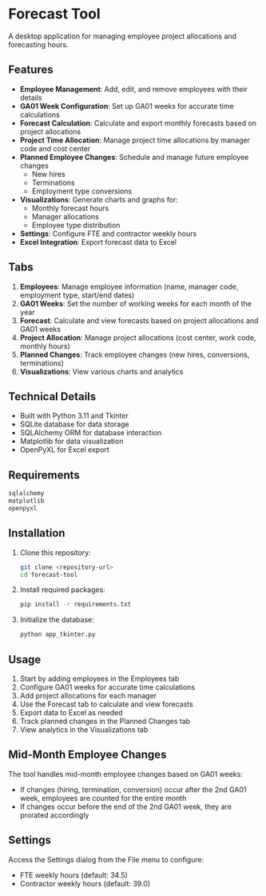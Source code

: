 # Forecast Tool

A desktop application for managing employee project allocations and forecasting hours.

## Features

- **Employee Management**: Add, edit, and remove employees with their details
- **GA01 Week Configuration**: Set up GA01 weeks for accurate time calculations
- **Forecast Calculation**: Calculate and export monthly forecasts based on project allocations
- **Project Time Allocation**: Manage project time allocations by manager code and cost center
- **Planned Employee Changes**: Schedule and manage future employee changes
  - New hires
  - Terminations
  - Employment type conversions
- **Visualizations**: Generate charts and graphs for:
  - Monthly forecast hours
  - Manager allocations
  - Employee type distribution
- **Settings**: Configure FTE and contractor weekly hours
- **Excel Integration**: Export forecast data to Excel

## Tabs

1. **Employees**: Manage employee information (name, manager code, employment type, start/end dates)
2. **GA01 Weeks**: Set the number of working weeks for each month of the year
3. **Forecast**: Calculate and view forecasts based on project allocations and GA01 weeks
4. **Project Allocation**: Manage project allocations (cost center, work code, monthly hours)
5. **Planned Changes**: Track employee changes (new hires, conversions, terminations)
6. **Visualizations**: View various charts and analytics

## Technical Details

- Built with Python 3.11 and Tkinter
- SQLite database for data storage
- SQLAlchemy ORM for database interaction
- Matplotlib for data visualization
- OpenPyXL for Excel export

## Requirements

```txt
sqlalchemy
matplotlib
openpyxl
```

## Installation

1. Clone this repository:
   ```bash
   git clone <repository-url>
   cd forecast-tool
   ```

2. Install required packages:
   ```bash
   pip install -r requirements.txt
   ```

3. Initialize the database:
   ```bash
   python app_tkinter.py
   ```

## Usage

1. Start by adding employees in the Employees tab
2. Configure GA01 weeks for accurate time calculations
3. Add project allocations for each manager
4. Use the Forecast tab to calculate and view forecasts
5. Export data to Excel as needed
6. Track planned changes in the Planned Changes tab
7. View analytics in the Visualizations tab

## Mid-Month Employee Changes

The tool handles mid-month employee changes based on GA01 weeks:
- If changes (hiring, termination, conversion) occur after the 2nd GA01 week, employees are counted for the entire month
- If changes occur before the end of the 2nd GA01 week, they are prorated accordingly

## Settings

Access the Settings dialog from the File menu to configure:
- FTE weekly hours (default: 34.5)
- Contractor weekly hours (default: 39.0) 